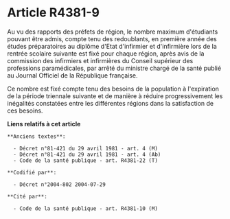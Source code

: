 # Article R4381-9

Au vu des rapports des préfets de région, le nombre maximum d'étudiants pouvant être admis, compte tenu des redoublants, en
première année des études préparatoires au diplôme d'Etat d'infirmier et d'infirmière lors de la rentrée scolaire suivante
est fixé pour chaque région, après avis de la commission des infirmiers et infirmières du Conseil supérieur des professions
paramédicales, par arrêté du ministre chargé de la santé publié au Journal Officiel de la République française.

Ce nombre est fixé compte tenu des besoins de la population à l'expiration de la période triennale suivante et de manière à
réduire progressivement les inégalités constatées entre les différentes régions dans la satisfaction de ces besoins.

**Liens relatifs à cet article**

	**Anciens textes**:

	  - Décret n°81-421 du 29 avril 1981 - art. 4 (M)
	  - Décret n°81-421 du 29 avril 1981 - art. 4 (Ab)
	  - Code de la santé publique - art. R4381-22 (T)

	**Codifié par**:

	  - Décret n°2004-802 2004-07-29

	**Cité par**:

	  - Code de la santé publique - art. R4381-10 (M)
